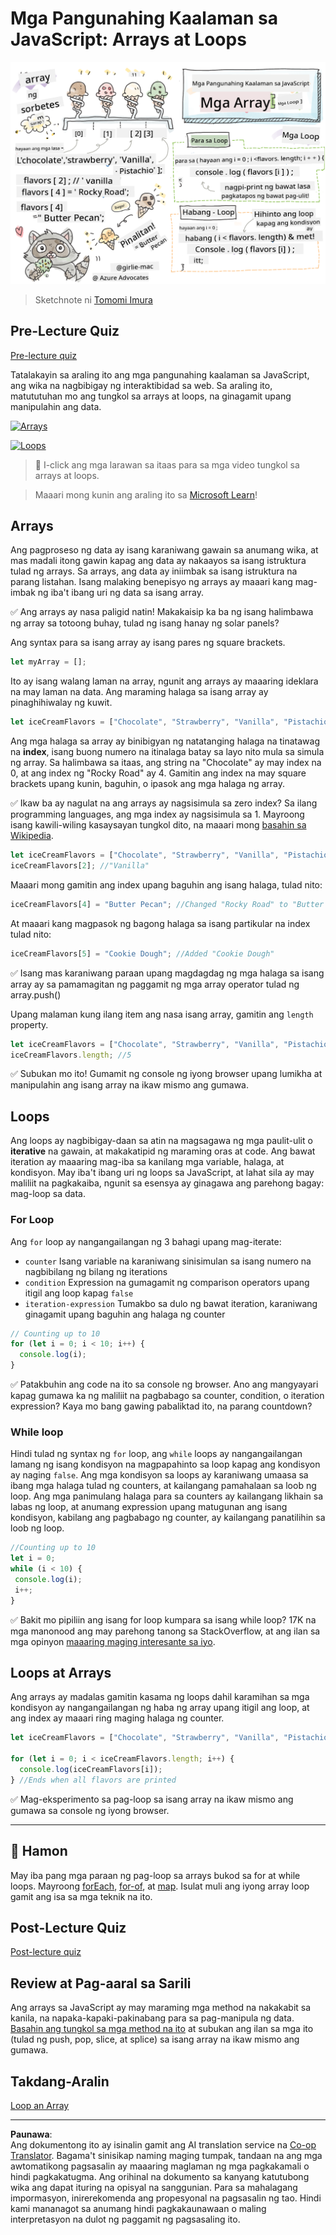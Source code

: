 <!--
CO_OP_TRANSLATOR_METADATA:
{
  "original_hash": "3f7f87871312cf6cc12662da7d973182",
  "translation_date": "2025-08-27T22:53:01+00:00",
  "source_file": "2-js-basics/4-arrays-loops/README.md",
  "language_code": "tl"
}
-->
# Mga Pangunahing Kaalaman sa JavaScript: Arrays at Loops

![Mga Pangunahing Kaalaman sa JavaScript - Arrays](../../../../translated_images/webdev101-js-arrays.439d7528b8a294558d0e4302e448d193f8ad7495cc407539cc81f1afe904b470.tl.png)
> Sketchnote ni [Tomomi Imura](https://twitter.com/girlie_mac)

## Pre-Lecture Quiz
[Pre-lecture quiz](https://ashy-river-0debb7803.1.azurestaticapps.net/quiz/13)

Tatalakayin sa araling ito ang mga pangunahing kaalaman sa JavaScript, ang wika na nagbibigay ng interaktibidad sa web. Sa araling ito, matututuhan mo ang tungkol sa arrays at loops, na ginagamit upang manipulahin ang data.

[![Arrays](https://img.youtube.com/vi/1U4qTyq02Xw/0.jpg)](https://youtube.com/watch?v=1U4qTyq02Xw "Arrays")

[![Loops](https://img.youtube.com/vi/Eeh7pxtTZ3k/0.jpg)](https://www.youtube.com/watch?v=Eeh7pxtTZ3k "Loops")

> 🎥 I-click ang mga larawan sa itaas para sa mga video tungkol sa arrays at loops.

> Maaari mong kunin ang araling ito sa [Microsoft Learn](https://docs.microsoft.com/learn/modules/web-development-101-arrays/?WT.mc_id=academic-77807-sagibbon)!

## Arrays

Ang pagproseso ng data ay isang karaniwang gawain sa anumang wika, at mas madali itong gawin kapag ang data ay nakaayos sa isang istruktura tulad ng arrays. Sa arrays, ang data ay iniimbak sa isang istruktura na parang listahan. Isang malaking benepisyo ng arrays ay maaari kang mag-imbak ng iba't ibang uri ng data sa isang array.

✅ Ang arrays ay nasa paligid natin! Makakaisip ka ba ng isang halimbawa ng array sa totoong buhay, tulad ng isang hanay ng solar panels?

Ang syntax para sa isang array ay isang pares ng square brackets.

```javascript
let myArray = [];
```

Ito ay isang walang laman na array, ngunit ang arrays ay maaaring ideklara na may laman na data. Ang maraming halaga sa isang array ay pinaghihiwalay ng kuwit.

```javascript
let iceCreamFlavors = ["Chocolate", "Strawberry", "Vanilla", "Pistachio", "Rocky Road"];
```

Ang mga halaga sa array ay binibigyan ng natatanging halaga na tinatawag na **index**, isang buong numero na itinalaga batay sa layo nito mula sa simula ng array. Sa halimbawa sa itaas, ang string na "Chocolate" ay may index na 0, at ang index ng "Rocky Road" ay 4. Gamitin ang index na may square brackets upang kunin, baguhin, o ipasok ang mga halaga ng array.

✅ Ikaw ba ay nagulat na ang arrays ay nagsisimula sa zero index? Sa ilang programming languages, ang mga index ay nagsisimula sa 1. Mayroong isang kawili-wiling kasaysayan tungkol dito, na maaari mong [basahin sa Wikipedia](https://en.wikipedia.org/wiki/Zero-based_numbering).

```javascript
let iceCreamFlavors = ["Chocolate", "Strawberry", "Vanilla", "Pistachio", "Rocky Road"];
iceCreamFlavors[2]; //"Vanilla"
```

Maaari mong gamitin ang index upang baguhin ang isang halaga, tulad nito:

```javascript
iceCreamFlavors[4] = "Butter Pecan"; //Changed "Rocky Road" to "Butter Pecan"
```

At maaari kang magpasok ng bagong halaga sa isang partikular na index tulad nito:

```javascript
iceCreamFlavors[5] = "Cookie Dough"; //Added "Cookie Dough"
```

✅ Isang mas karaniwang paraan upang magdagdag ng mga halaga sa isang array ay sa pamamagitan ng paggamit ng mga array operator tulad ng array.push()

Upang malaman kung ilang item ang nasa isang array, gamitin ang `length` property.

```javascript
let iceCreamFlavors = ["Chocolate", "Strawberry", "Vanilla", "Pistachio", "Rocky Road"];
iceCreamFlavors.length; //5
```

✅ Subukan mo ito! Gumamit ng console ng iyong browser upang lumikha at manipulahin ang isang array na ikaw mismo ang gumawa.

## Loops

Ang loops ay nagbibigay-daan sa atin na magsagawa ng mga paulit-ulit o **iterative** na gawain, at makakatipid ng maraming oras at code. Ang bawat iteration ay maaaring mag-iba sa kanilang mga variable, halaga, at kondisyon. May iba't ibang uri ng loops sa JavaScript, at lahat sila ay may maliliit na pagkakaiba, ngunit sa esensya ay ginagawa ang parehong bagay: mag-loop sa data.

### For Loop

Ang `for` loop ay nangangailangan ng 3 bahagi upang mag-iterate:
- `counter` Isang variable na karaniwang sinisimulan sa isang numero na nagbibilang ng bilang ng iterations
- `condition` Expression na gumagamit ng comparison operators upang itigil ang loop kapag `false`
- `iteration-expression` Tumakbo sa dulo ng bawat iteration, karaniwang ginagamit upang baguhin ang halaga ng counter
  
```javascript
// Counting up to 10
for (let i = 0; i < 10; i++) {
  console.log(i);
}
```

✅ Patakbuhin ang code na ito sa console ng browser. Ano ang mangyayari kapag gumawa ka ng maliliit na pagbabago sa counter, condition, o iteration expression? Kaya mo bang gawing pabaliktad ito, na parang countdown?

### While loop

Hindi tulad ng syntax ng `for` loop, ang `while` loops ay nangangailangan lamang ng isang kondisyon na magpapahinto sa loop kapag ang kondisyon ay naging `false`. Ang mga kondisyon sa loops ay karaniwang umaasa sa ibang mga halaga tulad ng counters, at kailangang pamahalaan sa loob ng loop. Ang mga panimulang halaga para sa counters ay kailangang likhain sa labas ng loop, at anumang expression upang matugunan ang isang kondisyon, kabilang ang pagbabago ng counter, ay kailangang panatilihin sa loob ng loop.

```javascript
//Counting up to 10
let i = 0;
while (i < 10) {
 console.log(i);
 i++;
}
```

✅ Bakit mo pipiliin ang isang for loop kumpara sa isang while loop? 17K na mga manonood ang may parehong tanong sa StackOverflow, at ang ilan sa mga opinyon [maaaring maging interesante sa iyo](https://stackoverflow.com/questions/39969145/while-loops-vs-for-loops-in-javascript).

## Loops at Arrays

Ang arrays ay madalas gamitin kasama ng loops dahil karamihan sa mga kondisyon ay nangangailangan ng haba ng array upang itigil ang loop, at ang index ay maaari ring maging halaga ng counter.

```javascript
let iceCreamFlavors = ["Chocolate", "Strawberry", "Vanilla", "Pistachio", "Rocky Road"];

for (let i = 0; i < iceCreamFlavors.length; i++) {
  console.log(iceCreamFlavors[i]);
} //Ends when all flavors are printed
```

✅ Mag-eksperimento sa pag-loop sa isang array na ikaw mismo ang gumawa sa console ng iyong browser. 

---

## 🚀 Hamon

May iba pang mga paraan ng pag-loop sa arrays bukod sa for at while loops. Mayroong [forEach](https://developer.mozilla.org/docs/Web/JavaScript/Reference/Global_Objects/Array/forEach), [for-of](https://developer.mozilla.org/docs/Web/JavaScript/Reference/Statements/for...of), at [map](https://developer.mozilla.org/docs/Web/JavaScript/Reference/Global_Objects/Array/map). Isulat muli ang iyong array loop gamit ang isa sa mga teknik na ito.

## Post-Lecture Quiz
[Post-lecture quiz](https://ashy-river-0debb7803.1.azurestaticapps.net/quiz/14)

## Review at Pag-aaral sa Sarili

Ang arrays sa JavaScript ay may maraming mga method na nakakabit sa kanila, na napaka-kapaki-pakinabang para sa pag-manipula ng data. [Basahin ang tungkol sa mga method na ito](https://developer.mozilla.org/docs/Web/JavaScript/Reference/Global_Objects/Array) at subukan ang ilan sa mga ito (tulad ng push, pop, slice, at splice) sa isang array na ikaw mismo ang gumawa.

## Takdang-Aralin

[Loop an Array](assignment.md)

---

**Paunawa**:  
Ang dokumentong ito ay isinalin gamit ang AI translation service na [Co-op Translator](https://github.com/Azure/co-op-translator). Bagama't sinisikap naming maging tumpak, tandaan na ang mga awtomatikong pagsasalin ay maaaring maglaman ng mga pagkakamali o hindi pagkakatugma. Ang orihinal na dokumento sa kanyang katutubong wika ang dapat ituring na opisyal na sanggunian. Para sa mahalagang impormasyon, inirerekomenda ang propesyonal na pagsasalin ng tao. Hindi kami mananagot sa anumang hindi pagkakaunawaan o maling interpretasyon na dulot ng paggamit ng pagsasaling ito.